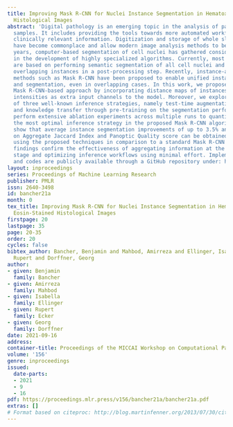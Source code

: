 ```yaml
---
title: Improving Mask R-CNN for Nuclei Instance Segmentation in Hematoxylin & Eosin-Stained
  Histological Images
abstract: 'Digital pathology is an emerging topic in the analysis of pathologic tissue
  samples. It includes providing the tools towards more automated workflows to derive
  clinically relevant information. Digitization and storage of whole slide images
  have become commonplace and allow modern image analysis methods to be used. In recent
  years, computer-based segmentation of cell nuclei has gathered considerable attention
  in the development of highly specialized algorithms. Currently, most of these algorithms
  are based on performing semantic segmentation of all cell nuclei and separating
  overlapping instances in a post-processing step. Recently, instance-aware segmentation
  methods such as Mask R-CNN have been proposed to enable unified instance detection
  and segmentation, even in overlapping cases. In this work, we propose a modified
  Mask R-CNN-based approach by incorporating distance maps of instances and hematoxylin-stain
  intensities as extra input channels to the model. Moreover, we explore the impact
  of three well-known inference strategies, namely test-time augmentation, ensembling,
  and knowledge transfer through pre-training on the segmentation performance. We
  perform extensive ablation experiments across multiple runs to quantitatively define
  the most optimal inference strategy in the proposed Mask R-CNN algorithm. Our results
  show that average instance segmentation improvements of up to 3.5% and 4.1% based
  on Aggregate Jaccard Index and Panoptic Quality score can be obtained, respectively,
  using the proposed techniques in comparison to a standard Mask R-CNN model. Our
  findings confirm the effectiveness of aggregating information at the network input
  stage and optimizing inference workflows using minimal effort. Implemented modifications
  and codes are publicly available through a GitHub repository under: https://github.com/bbanc/Improved-Mask-R-CNN-for-nuclei-segmentation'
layout: inproceedings
series: Proceedings of Machine Learning Research
publisher: PMLR
issn: 2640-3498
id: bancher21a
month: 0
tex_title: Improving Mask R-CNN for Nuclei Instance Segmentation in Hematoxylin &
  Eosin-Stained Histological Images
firstpage: 20
lastpage: 35
page: 20-35
order: 20
cycles: false
bibtex_author: Bancher, Benjamin and Mahbod, Amirreza and Ellinger, Isabella and Ecker,
  Rupert and Dorffner, Georg
author:
- given: Benjamin
  family: Bancher
- given: Amirreza
  family: Mahbod
- given: Isabella
  family: Ellinger
- given: Rupert
  family: Ecker
- given: Georg
  family: Dorffner
date: 2021-09-16
address:
container-title: Proceedings of the MICCAI Workshop on Computational Pathology
volume: '156'
genre: inproceedings
issued:
  date-parts:
  - 2021
  - 9
  - 16
pdf: https://proceedings.mlr.press/v156/bancher21a/bancher21a.pdf
extras: []
# Format based on citeproc: http://blog.martinfenner.org/2013/07/30/citeproc-yaml-for-bibliographies/
---
```

